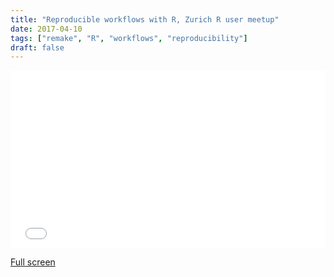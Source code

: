 ```yaml
---
title: "Reproducible workflows with R, Zurich R user meetup"
date: 2017-04-10
tags: ["remake", "R", "workflows", "reproducibility"]
draft: false
---
```


<div style="position:relative;padding-top:56.25%;">
  <iframe src="../../remake-r-meetup-zurich/" frameborder="0" allowfullscreen
    style="position:absolute;top:0;left:0;width:100%;height:100%;"></iframe>
</div>

[Full screen](../../remake-r-meetup-zurich/)
